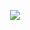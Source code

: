 

<p align="center" width="100%">
  <img align="center" src="https://github-readme-stats.vercel.app/api/top-langs/?username=kennedyasmith&size_weight=0.2&count_weight=0.5&show_icons=true&theme=transparent&langs_count=10&card_width=320" />
</p>
